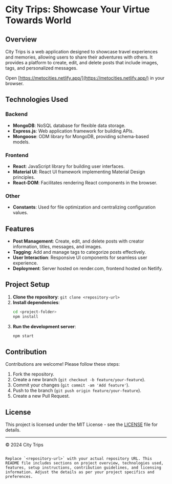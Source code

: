
  
# City Trips: Showcase Your Virtue Towards World

## Overview
City Trips is a web application designed to showcase travel experiences and memories, allowing users to share their adventures with others. It provides a platform to create, edit, and delete posts that include images, tags, and personalized messages.
 
 Open [https://metocities.netlify.app/](https://metocities.netlify.app/) in your browser.
## Technologies Used

### Backend
- **MongoDB**: NoSQL database for flexible data storage.
- **Express.js**: Web application framework for building APIs.
- **Mongoose**: ODM library for MongoDB, providing schema-based models.

### Frontend
- **React**: JavaScript library for building user interfaces.
- **Material UI**: React UI framework implementing Material Design principles.
- **React-DOM**: Facilitates rendering React components in the browser.

### Other
- **Constants**: Used for file optimization and centralizing configuration values.

## Features
- **Post Management**: Create, edit, and delete posts with creator information, titles, messages, and images.
- **Tagging**: Add and manage tags to categorize posts effectively.
- **User Interaction**: Responsive UI components for seamless user experience.
- **Deployment**: Server hosted on render.com, frontend hosted on Netlify.

## Project Setup
1. **Clone the repository**: `git clone <repository-url>`
2. **Install dependencies**:
   ```bash
   cd <project-folder>
   npm install
   ```
3. **Run the development server**:
   ```bash
   npm start
   ```


## Contribution
Contributions are welcome! Please follow these steps:
1. Fork the repository.
2. Create a new branch (`git checkout -b feature/your-feature`).
3. Commit your changes (`git commit -am 'Add feature'`).
4. Push to the branch (`git push origin feature/your-feature`).
5. Create a new Pull Request.

## License
This project is licensed under the MIT License - see the [LICENSE](./LICENSE) file for details.

---

© 2024 City Trips
```

Replace `<repository-url>` with your actual repository URL. This README file includes sections on project overview, technologies used, features, setup instructions, contribution guidelines, and licensing information. Adjust the details as per your project specifics and preferences.

